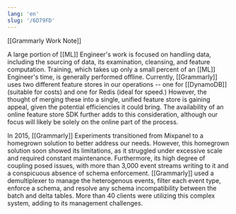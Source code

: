 ```yaml
---
lang: 'en'
slug: '/6D79FD'
---
```


[[Grammarly Work Note]]

A large portion of [[ML]] Engineer's work is focused on handling data, including the sourcing of data, its examination, cleansing, and feature computation. Training, which takes up only a small percent of an [[ML]] Engineer's time, is generally performed offline. Currently, [[Grammarly]] uses two different feature stores in our operations -- one for [[DynamoDB]] (suitable for costs) and one for Redis (ideal for speed.) However, the thought of merging these into a single, unified feature store is gaining appeal, given the potential efficiencies it could bring. The availability of an online feature store SDK further adds to this consideration, although our focus will likely be solely on the online part of the process.

In 2015, [[Grammarly]] Experiments transitioned from Mixpanel to a homegrown solution to better address our needs. However, this homegrown solution soon showed its limitations, as it struggled under excessive scale and required constant maintenance. Furthermore, its high degree of coupling posed issues, with more than 3,000 event streams writing to it and a conspicuous absence of schema enforcement. [[Grammarly]] used a demultiplexer to manage the heterogenous events, filter each event type, enforce a schema, and resolve any schema incompatibility between the batch and delta tables. More than 40 clients were utilizing this complex system, adding to its management challenges.
